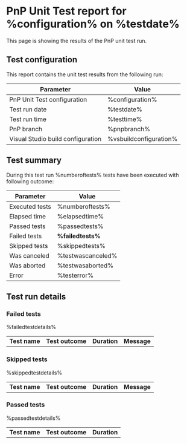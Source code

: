 # PnP Unit Test report for %configuration% on %testdate% #
This page is showing the results of the PnP unit test run.

## Test configuration ##
This report contains the unit test results from the following run:

Parameter | Value
----------|------
PnP Unit Test configuration | %configuration%
Test run date | %testdate%
Test run time | %testtime%
PnP branch | %pnpbranch%
Visual Studio build configuration | %vsbuildconfiguration%

## Test summary ##
During this test run %numberoftests% tests have been executed with following outcome:

Parameter | Value
----------|------
Executed tests | %numberoftests%
Elapsed time | %elapsedtime%
Passed tests | %passedtests%
Failed tests | **%failedtests%**
Skipped tests | %skippedtests%
Was canceled | %testwascanceled%
Was aborted | %testwasaborted%
Error | %testerror%

## Test run details ##

### Failed tests ###
<table>
<tr>
<td><b>Test name</b></td>
<td><b>Test outcome</b></td>
<td><b>Duration</b></td>
<td><b>Message</b></td>
</tr>
%failedtestdetails%
</table>


### Skipped tests ###
<table>
<tr>
<td><b>Test name</b></td>
<td><b>Test outcome</b></td>
<td><b>Duration</b></td>
<td><b>Message</b></td>
</tr>
%skippedtestdetails%
</table>


### Passed tests ###
<table>
<tr>
<td><b>Test name</b></td>
<td><b>Test outcome</b></td>
<td><b>Duration</b></td>
</tr>
%passedtestdetails%
</table>



